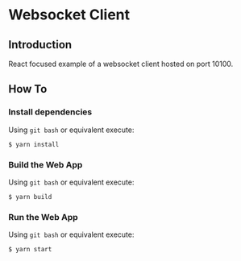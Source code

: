 # Websocket Client


## Introduction
React focused example of a websocket client hosted on port 10100.


## How To
### Install dependencies
Using `git bash` or equivalent execute:
```
$ yarn install
```

### Build the Web App
Using `git bash` or equivalent execute:
```
$ yarn build
```

### Run the Web App
Using `git bash` or equivalent execute:
```
$ yarn start
```
